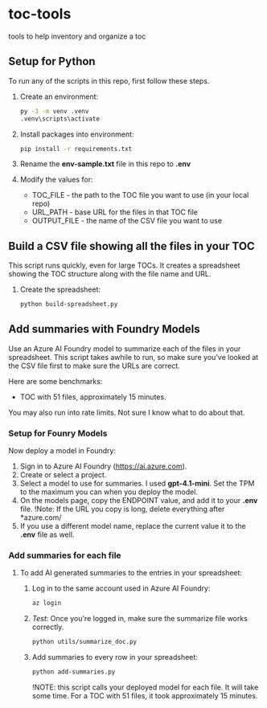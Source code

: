 # toc-tools

tools to help inventory and organize a toc

## Setup for Python

To run any of the scripts in this repo, first follow these steps.

1. Create an environment:

    ```bash
    py -3 -m venv .venv
    .venv\scripts\activate
    ```

1. Install packages into environment:

    ```bash
    pip install -r requirements.txt
    ```

1. Rename the **env-sample.txt** file in this repo to **.env**

1. Modify the values for:
    * TOC_FILE - the path to the TOC file you want to use (in your local repo)
    * URL_PATH - base URL for the files in that TOC file
    * OUTPUT_FILE - the name of the CSV file you want to use

## Build a CSV file showing all the files in your TOC

This script runs quickly, even for large TOCs.  It creates a spreadsheet showing the TOC structure along with the file name and URL.  

1. Create the spreadsheet:

    ```bash
    python build-spreadsheet.py
    ```

## Add summaries with Foundry Models

Use an Azure AI Foundry model to summarize each of the files in your spreadsheet.  This script takes awhile to run, so make sure you've looked at the CSV file first to make sure the URLs are correct.

Here are some benchmarks:

* TOC with 51 files, approximately 15 minutes.  

You may also run into rate limits.  Not sure I know what to do about that.  

### Setup for Founry Models

Now deploy a model in Foundry:

1. Sign in to Azure AI Foundry (https://ai.azure.com).
1. Create or select a project.
1. Select a model to use for summaries.  I used **gpt-4.1-mini**.  Set the TPM to the maximum you can when you deploy the model.  
1. On the models page, copy the ENDPOINT value, and add it to your **.env** file.
    !Note: If the URL you copy is long, delete everything after *azure.com/
1. If you use a different model name, replace the current value it to the **.env** file as well.

### Add summaries for each file

1. To add AI generated summaries to the entries in your spreadsheet:  

    1. Log in to the same account used in Azure AI Foundry:

        ```bash
        az login
        ```

    1. *Test*: Once you're logged in, make sure the summarize file works correctly.

        ```bash
        python utils/summarize_doc.py
        ```

    1. Add summaries to every row in your spreadsheet:

        ```bash
        python add-summaries.py
        ```

        !NOTE: this script calls your deployed model for each file.  It will take some time. For a TOC with 51 files, it took approximately 15 minutes.
